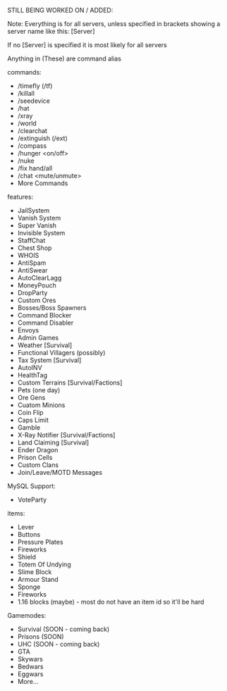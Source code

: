 STILL BEING WORKED ON / ADDED:

Note: Everything is for all servers, unless specified in brackets showing a server name like this: [Server]

If no [Server] is specified it is most likely for all servers

Anything in (These) are command alias

commands:
- /timefly (/tf)
- /killall
- /seedevice
- /hat
- /xray
- /world
- /clearchat
- /extinguish (/ext)
- /compass
- /hunger <on/off>
- /nuke
- /fix hand/all
- /chat <mute/unmute>
- More Commands

features:
- JailSystem
- Vanish System
- Super Vanish
- Invisible System
- StaffChat
- Chest Shop
- WHOIS
- AntiSpam
- AntiSwear
- AutoClearLagg
- MoneyPouch
- DropParty
- Custom Ores
- Bosses/Boss Spawners
- Command Blocker
- Command Disabler
- Envoys
- Admin Games
- Weather [Survival]
- Functional Villagers (possibly)
- Tax System [Survival]
- AutoINV
- HealthTag
- Custom Terrains [Survival/Factions]
- Pets (one day)
- Ore Gens
- Cuatom Minions
- Coin Flip
- Caps Limit
- Gamble
- X-Ray Notifier [Survival/Factions]
- Land Claiming [Survival]
- Ender Dragon
- Prison Cells
- Custom Clans
- Join/Leave/MOTD Messages

MySQL Support:
- VoteParty

items:
- Lever
- Buttons
- Pressure Plates
- Fireworks
- Shield
- Totem Of Undying
- Slime Block
- Armour Stand
- Sponge
- Fireworks
- 1.16 blocks (maybe) - most do not have an item id so it'll be hard

Gamemodes:
- Survival (SOON - coming back)
- Prisons (SOON)
- UHC (SOON - coming back)
- GTA
- Skywars
- Bedwars
- Eggwars
- More...
